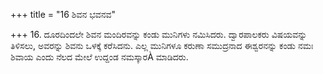 +++
title = "16 ಶಿವನ ಭವನವ"

+++
16. ದೂರದಿಂದಲೇ ಶಿವನ ಮಂದಿರವನ್ನು ಕಂಡು ಮುನಿಗಳು  ನಮಿಸಿದರು. ದ್ವಾರಪಾಲಕರು ವಿಷಯವನ್ನು ತಿಳಿಸಲು, ಅವರನ್ನು ಶಿವನು ಒಳಕ್ಕೆ  ಕರೆಸಿದನು. ಎಲ್ಲ ಮುನಿಗಳೂ ಕರುಣಾ ಸಮುದ್ರನಾದ ಈಶ್ವರನನ್ನು ಕಂಡು ನಮಃ ಶಿವಾಯ ಎಂದು ನೆಲದ ಮೇಲೆ ಉದ್ದಂಡ ನಮಸ್ಕಾರÀ ಮಾಡಿದರು.